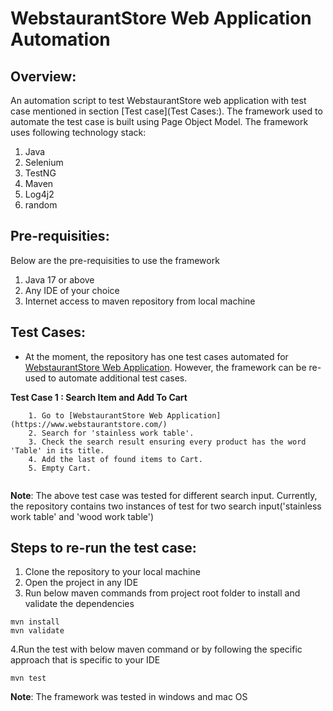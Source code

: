 # WebstaurantStore Web Application Automation
## Overview:
An automation script to test WebstaurantStore web application with test case mentioned in section [Test case](Test Cases:). The framework used to automate the test case is built using Page Object Model. The framework uses following technology stack:

1. Java
2. Selenium
3. TestNG
4. Maven
5. Log4j2
6. random

## Pre-requisities:


Below are the pre-requisities to use the framework
    
  1. Java 17 or above
  2. Any IDE of your choice
  3. Internet access to maven repository from local machine 

## Test Cases:
- At the moment, the repository has one test cases automated for [WebstaurantStore Web Application](https://www.webstaurantstore.com/). However, the framework can be re-used to automate additional test cases.


**Test Case 1 : Search Item and Add To Cart**

```
    1. Go to [WebstaurantStore Web Application](https://www.webstaurantstore.com/)
    2. Search for 'stainless work table'.
    3. Check the search result ensuring every product has the word 'Table' in its title.
    4. Add the last of found items to Cart.
    5. Empty Cart.
  
 ```

**Note**: The above test case was tested for different search input. Currently, the repository contains two instances of test for two search input('stainless work table' and 'wood work table') 

## Steps to re-run the test case:

1. Clone the repository to your local machine
2. Open the project in any IDE
3. Run below maven commands from project root folder to install and validate the dependencies

```
mvn install
mvn validate

```
4.Run the test with below maven command or by following the specific approach that is specific to your IDE

```
mvn test

```

**Note**: The framework was tested in windows and mac OS
